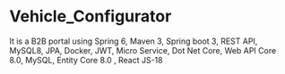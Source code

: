 # Vehicle_Configurator
It is a B2B portal using Spring 6, Maven 3, Spring boot 3, REST API, MySQL8, JPA, Docker, JWT, Micro Service, Dot Net Core, Web API Core 8.0, MySQL, Entity Core 8.0 , React  JS-18
